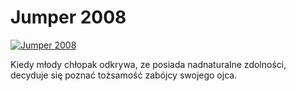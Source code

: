 Jumper 2008 
=============
[![Jumper 2008 ](http://vidos.pl/images/player.gif)](http://vidos.pl/jumper-2008)

 Kiedy młody chłopak odkrywa, ze posiada nadnaturalne zdolności, decyduje się poznać tożsamość zabójcy swojego ojca.
